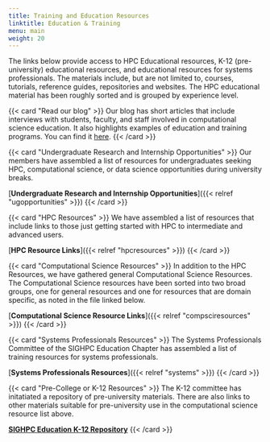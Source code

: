 ```yaml
---
title: Training and Education Resources
linktitle: Education & Training
menu: main
weight: 20
---
```


The links below provide access to HPC Educational resources, K-12 (pre-university) educational resources, and educational resources for systems professionals. 
The materials include, but are not limited to, courses, tutorials, reference guides, repositories and websites. The HPC educational material has been roughly sorted and is grouped by experience level.

{{< card "Read our blog" >}}
Our blog has short articles that include interviews with students, faculty, and staff involved in computational science education.  It also highlights examples of education and training programs.  You can find it [here](https://blog.sighpceducation.acm.org/wp).
{{< /card >}}

{{< card "Undergraduate Research and Internship Opportunities" >}}
Our members have assembled a list of resources for undergraduates seeking HPC, computational science, or data science opportunities during university breaks.

[**Undergraduate Research and Internship Opportunities**]({{< relref "ugopportunities" >}})
{{< /card >}}

{{< card "HPC Resources" >}}
We have assembled a list of resources that include links to those just getting started with HPC to intermediate and advanced users.

[**HPC Resource Links**]({{< relref "hpcresources" >}})
{{< /card >}}

{{< card "Computational Science Resources" >}}
In addition to the HPC Resources, we have gathered 
general Computational Science Resources. The Computational Science resources have been sorted into two broad groups, one for general resources and one for resources that are domain specific, as noted in the file linked below.

[**Computational Science Resource Links**]({{< relref "compsciresources" >}})
{{< /card >}}

{{< card "Systems Professionals Resources" >}}
The Systems Professionals Committee of the SIGHPC Education Chapter has assembled a list of training resources for systems professionals.

[**Systems Professionals Resources**]({{< relref "systems" >}})
{{< /card >}}

{{< card "Pre-College or K-12 Resources" >}}
The K-12 committee has initatiated a repository of pre-university materials.  There are also links to other materials suitable for pre-university use in the computational science resource list above.

[**SIGHPC Education K-12 Repository**](https://github.com/SIGHPC-Education-Chapter)
{{< /card >}}




